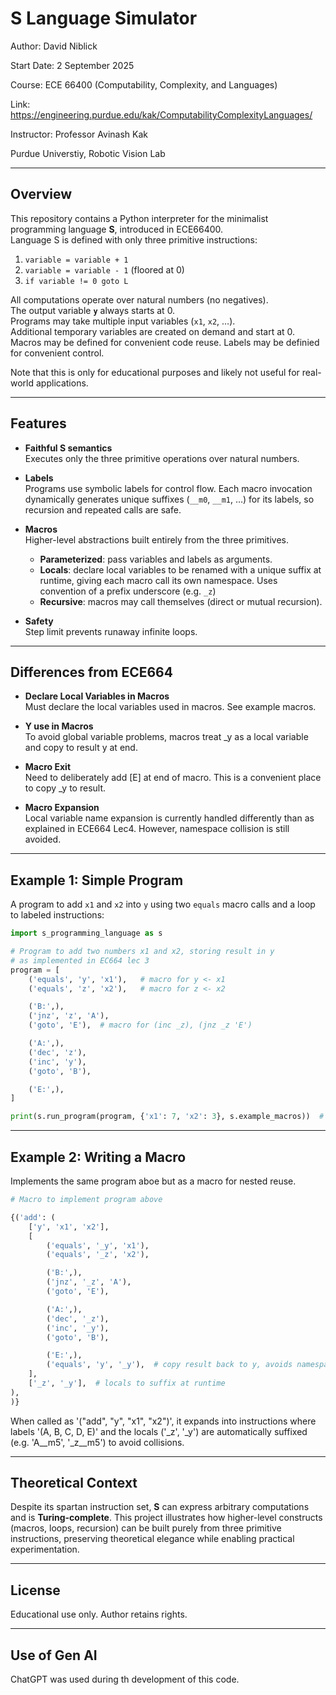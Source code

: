 # S Language Simulator

Author: David Niblick  

Start Date: 2 September 2025  

Course: ECE 66400 (Computability, Complexity, and Languages)

Link: https://engineering.purdue.edu/kak/ComputabilityComplexityLanguages/

Instructor: Professor Avinash Kak 

Purdue Universtiy, Robotic Vision Lab

---

## Overview

This repository contains a Python interpreter for the minimalist programming language **S**, introduced in ECE66400.  
Language S is defined with only three primitive instructions:

1. `variable = variable + 1`  
2. `variable = variable - 1` (floored at 0)  
3. `if variable != 0 goto L` 

All computations operate over natural numbers (no negatives).  
The output variable **`y`** always starts at 0.  
Programs may take multiple input variables (`x1`, `x2`, …).  
Additional temporary variables are created on demand and start at 0.  
Macros may be defined for convenient code reuse.
Labels may be definied for convenient control.

Note that this is only for educational purposes and likely not useful for real-world applications.

---

## Features

- **Faithful S semantics**  
  Executes only the three primitive operations over natural numbers.  

- **Labels**  
  Programs use symbolic labels for control flow. Each macro invocation dynamically generates unique suffixes (`__m0`, `__m1`, …) for its labels, so recursion and repeated calls are safe.  

- **Macros**  
  Higher-level abstractions built entirely from the three primitives.  
  - **Parameterized**: pass variables and labels as arguments.  
  - **Locals**: declare local variables to be renamed with a unique suffix at runtime, giving each macro call its own namespace. Uses convention of a prefix underscore (e.g. `_z`)  
  - **Recursive**: macros may call themselves (direct or mutual recursion).  

- **Safety**  
  Step limit prevents runaway infinite loops.  

---

## Differences from ECE664

- **Declare Local Variables in Macros**  
  Must declare the local variables used in macros. See example macros. 

- **Y use in Macros**  
  To avoid global variable problems, macros treat _y as a local variable and copy to result y at end.  

- **Macro Exit**  
  Need to deliberately add [E] at end of macro. This is a convenient place to copy _y to result.

- **Macro Expansion**  
  Local variable name expansion is currently handled differently than as explained in ECE664 Lec4. However, namespace collision is still avoided.

---


## Example 1: Simple Program

A program to add `x1` and `x2` into `y` using two `equals` macro calls and a loop to labeled instructions:

```python
import s_programming_language as s

# Program to add two numbers x1 and x2, storing result in y
# as implemented in EC664 lec 3
program = [
    ('equals', 'y', 'x1'),   # macro for y <- x1
    ('equals', 'z', 'x2'),   # macro for z <- x2

    ('B:',),
    ('jnz', 'z', 'A'),
    ('goto', 'E'),  # macro for (inc _z), (jnz _z 'E') 

    ('A:',),
    ('dec', 'z'),
    ('inc', 'y'),
    ('goto', 'B'),

    ('E:',),
]

print(s.run_program(program, {'x1': 7, 'x2': 3}, s.example_macros))  # → 10
```

---

## Example 2: Writing a Macro

Implements the same program aboe but as a macro for nested reuse.

```python
# Macro to implement program above

{('add': (
    ['y', 'x1', 'x2'],
    [
        ('equals', '_y', 'x1'),
        ('equals', '_z', 'x2'),

        ('B:',),
        ('jnz', '_z', 'A'),
        ('goto', 'E'),

        ('A:',),
        ('dec', '_z'),
        ('inc', '_y'),
        ('goto', 'B'),

        ('E:',),
        ('equals', 'y', '_y'),  # copy result back to y, avoids namespace collisions
    ],
    ['_z', '_y'],  # locals to suffix at runtime
),
)}
```

When called as '("add", "y", "x1", "x2")', it expands into instructions where labels '(A, B, C, D, E)' and the locals ('_z', '_y') are automatically suffixed (e.g. 'A__m5', '_z__m5') to avoid collisions.

---

## Theoretical Context

Despite its spartan instruction set, **S** can express arbitrary computations and is **Turing-complete**.
This project illustrates how higher-level constructs (macros, loops, recursion) can be built purely from three primitive instructions, preserving theoretical elegance while enabling practical experimentation.

---

## License

Educational use only. Author retains rights.

---

## Use of Gen AI

ChatGPT was used during th development of this code.
